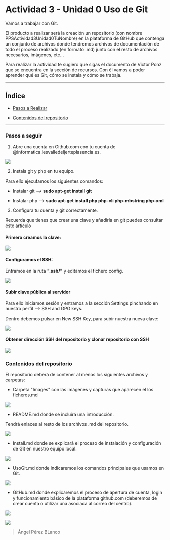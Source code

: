 # Actividad 3 - Unidad 0 Uso de Git

Vamos a trabajar con Git.

El producto a realizar será la creación un repositorio (con nombre PPSActividad3Unidad0TuNombre) en la plataforma de GitHub que contenga un conjunto de archivos donde tendremos archivos de documentación de todo el proceso realizado (en formato .md) junto con el resto de archivos necesarios, imágenes, etc...

Para realizar la actividad te sugiero que sigas el documento de Victor Ponz que se encuentra en la sección de recursos. Con él vamos a poder aprender qué es Git, cómo se instala y cómo se trabaja.

----

## Índice

- [Pasos a Realizar](#Pasos-a-seguir)

- [Contenidos del repositorio](#Contenidos-del-repositorio)



----

### Pasos a seguir

1. Abre una cuenta en Github.com con tu cuenta de @informatica.iesvalledeljerteplasencia.es.

![](/uploads/Captura30.png)

2. Instala git y php en tu equipo.

Para ello ejecutamos los siguientes comandos:

- Instalar git --> __sudo apt-get install git__


- Instalar php --> __sudo apt-get install php php-cli php-mbstring php-xml__


3. Configura tu cuenta y git correctamente.

Recuerda que tienes que crear una clave y añadirla en git puedes consultar éste [artículo](https://juncotic.com/repositorios-git-ssh/)
 
#### Primero creamos la clave:

![](/uploads/Captura31.png)

#### Configuramos el SSH:

Entramos en la ruta __".ssh/"__ y editamos el fichero config.

![](/uploads/C20.png)

#### Subir clave pública al servidor

Para ello iniciamos sesión y entramos a la sección Settings pinchando en nuestro perfil --> SSH and GPG keys.

Dentro debemos pulsar en New SSH Key, para subir nuestra nueva clave:

![](/uploads/Captura33.png)

#### Obtener dirección SSH del repositorio y clonar repositorio con SSH

![](/uploads/C21.png)

 
### Contenidos del repositorio

El repositorio deberá de contener al menos los siguientes archivos y carpetas:

- Carpeta "Images" con las imágenes y capturas que aparecen el los ficheros.md

![](/uploads/C22.png)

- README.md donde se incluirá una introducción.

Tendrá enlaces al resto de los archivos .md del repositorio.

![](/uploads/C23.png)

- Install.md donde se explicará el proceso de instalación y configuración de Git en nuestro equipo local.

![](/uploads/C3.png)

- UsoGit.md donde indicaremos los comandos principales que usamos en Git.

![](/uploads/C24.png)

- GitHub.md donde explicaremos el proceso de apertura de cuenta, login y funcionamiento básico de la plataforma github.com (deberemos de crear cuenta o utilizar una asociada al correo del centro).

![](/uploads/C26.png)

![](/uploads/C27.png)

> Ángel Pérez BLanco
